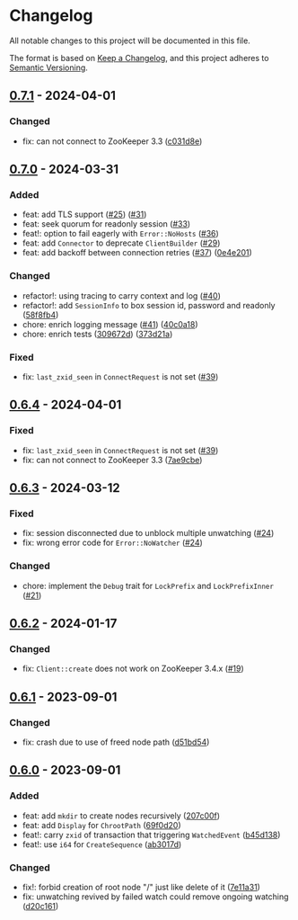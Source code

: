 # Changelog

All notable changes to this project will be documented in this file.

The format is based on [Keep a Changelog](https://keepachangelog.com/en/1.0.0/),
and this project adheres to [Semantic Versioning](https://semver.org/spec/v2.0.0.html).

## [0.7.1] - 2024-04-01
### Changed
- fix: can not connect to ZooKeeper 3.3 ([c031d8e](https://github.com/kezhuw/zookeeper-client-rust/commit/c031d8ee7663a4eecdbba059ae59e9d5f72d1243))

## [0.7.0] - 2024-03-31
### Added
- feat: add TLS support ([#25](https://github.com/kezhuw/zookeeper-client-rust/pull/25)) ([#31](https://github.com/kezhuw/zookeeper-client-rust/pull/31))
- feat: seek quorum for readonly session ([#33](https://github.com/kezhuw/zookeeper-client-rust/pull/33))
- feat!: option to fail eagerly with `Error::NoHosts` ([#36](https://github.com/kezhuw/zookeeper-client-rust/pull/36))
- feat: add `Connector` to deprecate `ClientBuilder` ([#29](https://github.com/kezhuw/zookeeper-client-rust/pull/29))
- feat: add backoff between connection retries ([#37](https://github.com/kezhuw/zookeeper-client-rust/pull/37)) ([0e4e201](https://github.com/kezhuw/zookeeper-client-rust/commit/0e4e2018786bb5898585726bacac6dcc3ba33ea7))

### Changed
- refactor!: using tracing to carry context and log ([#40](https://github.com/kezhuw/zookeeper-client-rust/pull/40))
- refactor!: add `SessionInfo` to box session id, password and readonly ([58f8fb4](https://github.com/kezhuw/zookeeper-client-rust/commit/58f8fb4b6ade1d1d158dcebfd5b944ff5d534f76))
- chore: enrich logging message ([#41](https://github.com/kezhuw/zookeeper-client-rust/pull/41)) ([40c0a18](https://github.com/kezhuw/zookeeper-client-rust/commit/40c0a184b34df7e1b525cbd583c4e1af0fd8795b))
- chore: enrich tests ([309672d](https://github.com/kezhuw/zookeeper-client-rust/commit/309672d29c22879fe5d81f90a97bf01ec62efa8e)) ([373d21a](https://github.com/kezhuw/zookeeper-client-rust/commit/373d21a429d86e8e947b83359835d12a573da1ad))

### Fixed
- fix: `last_zxid_seen` in `ConnectRequest` is not set ([#39](https://github.com/kezhuw/zookeeper-client-rust/pull/39))

## [0.6.4] - 2024-04-01
### Fixed
- fix: `last_zxid_seen` in `ConnectRequest` is not set ([#39](https://github.com/kezhuw/zookeeper-client-rust/pull/39))
- fix: can not connect to ZooKeeper 3.3 ([7ae9cbe](https://github.com/kezhuw/zookeeper-client-rust/commit/7ae9cbe9eb6fb33866f4405ea838d6efcc4aa7d3))

## [0.6.3] - 2024-03-12
### Fixed
- fix: session disconnected due to unblock multiple unwatching ([#24](https://github.com/kezhuw/zookeeper-client-rust/pull/24))
- fix: wrong error code for `Error::NoWatcher` ([#24](https://github.com/kezhuw/zookeeper-client-rust/pull/24))

### Changed
- chore: implement the `Debug` trait for `LockPrefix` and `LockPrefixInner` ([#21](https://github.com/kezhuw/zookeeper-client-rust/pull/21))

## [0.6.2] - 2024-01-17
### Changed
- fix: `Client::create` does not work on ZooKeeper 3.4.x ([#19](https://github.com/kezhuw/zookeeper-client-rust/pull/19))


## [0.6.1] - 2023-09-01
### Changed
- fix: crash due to use of freed node path ([d51bd54](https://github.com/kezhuw/zookeeper-client-rust/commit/d51bd54af4b99b0d5ed4d216f7d8a59a4281513d))

## [0.6.0] - 2023-09-01
### Added
- feat: add `mkdir` to create nodes recursively ([207c00f](https://github.com/kezhuw/zookeeper-client-rust/commit/207c00f7fe30b2899d32f277652ff2face45e0bc))
- feat: add `Display` for `ChrootPath` ([69f0d20](https://github.com/kezhuw/zookeeper-client-rust/commit/69f0d20d746e4e32920c9adcfb1c851d520c2c8b))
- feat!: carry `zxid` of transaction that triggering `WatchedEvent` ([b45d138](https://github.com/kezhuw/zookeeper-client-rust/commit/b45d138a1653ea0a762c0b3deb7841a584c4e43b))
- feat!: use `i64` for `CreateSequence` ([ab3017d](https://github.com/kezhuw/zookeeper-client-rust/commit/ab3017de612651a11c0d4f19bf45425cf589bf46))

### Changed
- fix!: forbid creation of root node "/" just like delete of it ([7e11a31](https://github.com/kezhuw/zookeeper-client-rust/commit/7e11a316eb65c5a5755abe1c46660393570c65db))
- fix: unwatching revived by failed watch could remove ongoing watching ([d20c161](https://github.com/kezhuw/zookeeper-client-rust/commit/d20c1614c44d6e8115f4f855e6fed9759c64ac0b))

[0.7.1]: https://github.com/kezhuw/zookeeper-client-rust/compare/v0.7.0...v0.7.1
[0.7.0]: https://github.com/kezhuw/zookeeper-client-rust/compare/v0.6.0...v0.7.0
[0.6.4]: https://github.com/kezhuw/zookeeper-client-rust/compare/v0.6.3...v0.6.4
[0.6.3]: https://github.com/kezhuw/zookeeper-client-rust/compare/v0.6.2...v0.6.3
[0.6.2]: https://github.com/kezhuw/zookeeper-client-rust/compare/v0.6.1...v0.6.2
[0.6.1]: https://github.com/kezhuw/zookeeper-client-rust/compare/v0.6.0...v0.6.1
[0.6.0]: https://github.com/kezhuw/zookeeper-client-rust/compare/v0.5.0...v0.6.0
